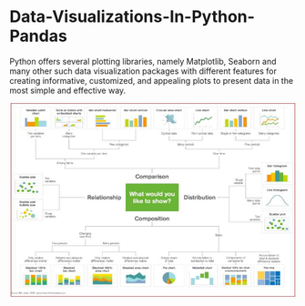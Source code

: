 # Data-Visualizations-In-Python-Pandas
Python offers several plotting libraries, namely Matplotlib, Seaborn and many other such data visualization packages with different features for creating informative, customized, and appealing plots to present data in the most simple and effective way.


<center>
<img src="viz.jpeg" width="500" height="340">
</center>
